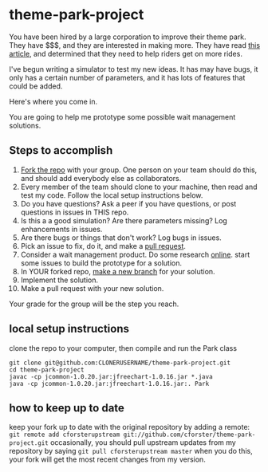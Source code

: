 theme-park-project
==================

You have been hired by a large corporation to improve their theme park.  They have $$$, and they are interested in making more.  They have read [this article](http://nerdguru.wordpress.com/2007/11/26/examining-theme-park-throughput/), and determined that they need to help riders get on more rides.

I've begun writing a simulator to test my new ideas.  It has may have bugs, it only has a certain number of parameters, and it has lots of features that could be added.  

Here's where you come in.

You are going to help me prototype some possible wait management solutions.  

Steps to accomplish
-------------------

1.  [Fork the repo](https://help.github.com/articles/fork-a-repo) with your group. One person on your team should do this, and should add everybody else as collaborators.
2.  Every member of the team should clone to your machine, then read and test my code.  Follow the local setup instructions below.
3.  Do you have questions?  Ask a peer if you have questions, or post questions in issues in THIS repo.
4.  Is this a a good simulation?  Are there parameters missing?   Log enhancements in issues.
5.  Are there bugs or things that don't work? Log bugs in issues.
6.  Pick an issue to fix, do it, and make a [pull request](https://help.github.com/articles/creating-a-pull-request).
7.  Consider a wait management product.  Do some research [online](http://www.google.com).  start some issues to build the prototype for a solution.
8.  In YOUR forked repo, [make a new branch](http://git-scm.com/book/en/Git-Branching-What-a-Branch-Is) for your solution.  
9.  Implement the solution.
10.  Make a pull request with your new solution.

Your grade for the group will be the step you reach.

local setup instructions
------------------------
clone the repo to your computer, then compile and run the Park class

`git clone git@github.com:CLONERUSERNAME/theme-park-project.git`  
`cd theme-park-project`  
`javac -cp jcommon-1.0.20.jar:jfreechart-1.0.16.jar *.java`  
`java -cp jcommon-1.0.20.jar:jfreechart-1.0.16.jar:. Park`  

how to keep up to date
----------------------
keep your fork up to date with the original repository by adding a remote:
`git remote add cforsterupstream git://github.com/cforster/theme-park-project.git`
occasionally, you should pull upstream updates from my repository by saying
`git pull cforsterupstream master`
when you do this, your fork will get the most recent changes from my version. 
